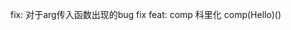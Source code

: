 <!--
 * @Author: chenzhongsheng
 * @Date: 2022-11-05 12:19:34
 * @Description: Coding something
 * @LastEditors: chenzhongsheng
 * @LastEditTime: 2022-11-06 00:25:19
-->

fix: 对于arg传入函数出现的bug fix
feat: comp 科里化 comp(Hello)()